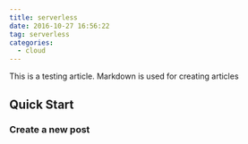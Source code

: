 ```yaml
---
title: serverless
date: 2016-10-27 16:56:22
tag: serverless
categories:
  - cloud
---
```

This is a testing article. Markdown is used for creating articles

## Quick Start

### Create a new post